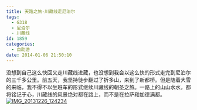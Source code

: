 ```yaml
---
title: 天路之旅-川藏线走尼泊尔
tags:
  - G318
  - 尼泊尔
  - 川藏线
id: 1859
categories:
  - 自助游
date: 2014-01-06 21:50:10
---
```


没想到自己这么快回又走川藏线进藏，也没想到我会以这么快的形式走完到尼泊尔的三千多公里。前五天，我坚持徒步翻过了折多山，来到了新都桥。但是随着大雪的来临，我不得不以坐班车的形式继续川藏线的朝圣之旅。一路上的山山水水，都将铭记于心，川藏线的风景绝对都在路上，而不是在拉萨和加德满都。[![IMG_20131226_124234](http://www.zhaiduo.com/wp-content/uploads/2014/01/IMG_20131226_124234-e1389016154335-225x300.jpg)](http://www.zhaiduo.com/wp-content/uploads/2014/01/IMG_20131226_124234-e1389016154335.jpg)